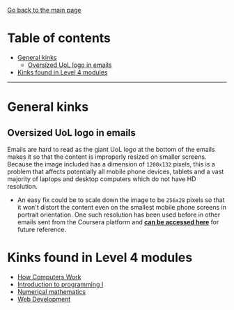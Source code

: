 [Go back to the main page](https://github.com/world-class/REPL)

# Table of contents
<!-- vim-markdown-toc GFM -->

* [General kinks](#general-kinks)
    * [Oversized UoL logo in emails](#oversized-uol-logo-in-emails)
* [Kinks found in Level 4 modules](#kinks-found-in-level-4-modules)

<!-- vim-markdown-toc -->

---

# General kinks
## Oversized UoL logo in emails
Emails are hard to read as the giant UoL logo at the bottom of the emails makes it so that the content is improperly resized on smaller screens. Because the image included has a dimension of `1200x132` pixels, this is a problem that affects potentially all mobile phone devices, tablets and a vast majority of laptops and desktop computers which do not have HD resolution.
- An easy fix could be to scale down the image to be `256x28` pixels so that it won't distort the content even on the smallest mobile phone screens in portrait orientation. One such resolution has been used before in other emails sent from the Coursera platform and **[can be accessed here](https://coursera-course-photos.s3.amazonaws.com/2c/1a65c0d14b11e8ab7e8df5c296128a/logo_uol_2x.jpg)** for future reference.

# Kinks found in Level 4 modules
- [How Computers Work](../kinks/level4/how_computers_work/README.md)
- [Introduction to programming I](../kinks/level4/introduction_to_programming_i/README.md)
- [Numerical mathematics](../kinks/level4/numerical_mathematics/README.md)
- [Web Development](../kinks/level4/web_development/README.md)
